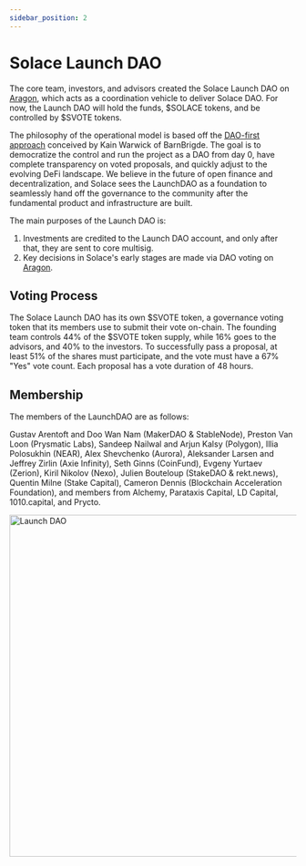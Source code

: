 ```yaml
---
sidebar_position: 2
---
```


# Solace Launch DAO

The core team, investors, and advisors created the Solace Launch DAO on [<u>Aragon</u>](https://client.aragon.org/#/solacelaunch/), which acts as a coordination vehicle to deliver Solace DAO. For now, the Launch DAO will hold the funds, $SOLACE tokens, and be controlled by $SVOTE tokens.

The philosophy of the operational model is based off the [<u>DAO-first approach</u>](https://blog.synthetix.io/dao-first-capital-formation/) conceived by Kain Warwick of BarnBrigde. The goal is to democratize the control and run the project as a DAO from day 0, have complete transparency on voted proposals, and quickly adjust to the evolving DeFi landscape. We believe in the future of open finance and decentralization, and Solace sees the LaunchDAO as a foundation to seamlessly hand off the governance to the community after the fundamental product and infrastructure are built.

The main purposes of the Launch DAO is:

1. Investments are credited to the Launch DAO account, and only after that, they are sent to core multisig.
2. Key decisions in Solace's early stages are made via DAO voting on [<u>Aragon</u>](https://client.aragon.org/#/solacelaunch/).


## Voting Process

The Solace Launch DAO has its own $SVOTE token, a governance voting token that its members use to submit their vote on-chain. The founding team controls 44% of the $SVOTE token supply, while 16% goes to the advisors, and 40% to the investors. To successfully pass a proposal, at least 51% of the shares must participate, and the vote must have a 67% "Yes" vote count. Each proposal has a vote duration of 48 hours.

## Membership 

The members of the LaunchDAO are as follows:

Gustav Arentoft and Doo Wan Nam (MakerDAO & StableNode), Preston Van Loon (Prysmatic Labs), Sandeep Nailwal and Arjun Kalsy (Polygon), Illia Polosukhin (NEAR), Alex Shevchenko (Aurora), Aleksander Larsen and Jeffrey Zirlin (Axie Infinity), Seth Ginns (CoinFund), Evgeny Yurtaev (Zerion), Kiril Nikolov (Nexo), Julien Bouteloup (StakeDAO & rekt.news), Quentin Milne (Stake Capital), Cameron Dennis (Blockchain Acceleration Foundation), and members from Alchemy, Parataxis Capital, LD Capital, 1010.capital, and Prycto.

<div style={{"display":"flex", "justify-content":"center", "align-items":"center", "justify-content":"center" }} >

<img src="/img/aragonDAO.png" alt="Launch DAO" width="600px" />

</div>